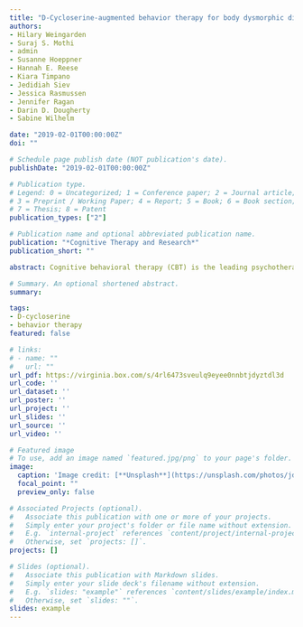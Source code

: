 ```yaml
---
title: "D-Cycloserine-augmented behavior therapy for body dysmorphic disorder: A preliminary efficacy trial"
authors:
- Hilary Weingarden
- Suraj S. Mothi
- admin
- Susanne Hoeppner
- Hannah E. Reese
- Kiara Timpano
- Jedidiah Siev
- Jessica Rasmussen
- Jennifer Ragan
- Darin D. Dougherty
- Sabine Wilhelm

date: "2019-02-01T00:00:00Z"
doi: ""

# Schedule page publish date (NOT publication's date).
publishDate: "2019-02-01T00:00:00Z"

# Publication type.
# Legend: 0 = Uncategorized; 1 = Conference paper; 2 = Journal article;
# 3 = Preprint / Working Paper; 4 = Report; 5 = Book; 6 = Book section;
# 7 = Thesis; 8 = Patent
publication_types: ["2"]

# Publication name and optional abbreviated publication name.
publication: "*Cognitive Therapy and Research*"
publication_short: ""

abstract: Cognitive behavioral therapy (CBT) is the leading psychotherapeutic treatment for body dysmorphic disorder (BDD), yet not all patients improve. To address the treatment response gap, CBT may be augmented with cognitive enhancers such as D-cycloserine (DCS). DCS-augmented behavior therapy has been tested with mixed results in related disorders. To initially test whether DCS may augment CBT for BDD, we conducted the first preliminary efficacy trial of DCS versus placebo-augmented CBT for BDD, via a randomized, double-blind study. We analyzed data using mixed-effects models in a modified intent-to-treat sample (N = 26). Over 10 weeks of treatment, primary (BDD severity) and secondary (insight, depression) outcomes improved significantly across both conditions, but there were no significant group differences in response. Exploratory analysis revealed that BDD-related distress, specifically, reduced significantly more in the DCS condition compared to placebo. This is the first study testing DCS-augmented CBT for BDD. Implications, limitations, and future directions are discussed.

# Summary. An optional shortened abstract.
summary: 

tags:
- D-cycloserine
- behavior therapy
featured: false

# links:
# - name: ""
#   url: ""
url_pdf: https://virginia.box.com/s/4rl6473sveulq9eyee0nnbtjdyztdl3d
url_code: ''
url_dataset: ''
url_poster: ''
url_project: ''
url_slides: ''
url_source: ''
url_video: ''

# Featured image
# To use, add an image named `featured.jpg/png` to your page's folder. 
image:
  caption: 'Image credit: [**Unsplash**](https://unsplash.com/photos/jdD8gXaTZsc)'
  focal_point: ""
  preview_only: false

# Associated Projects (optional).
#   Associate this publication with one or more of your projects.
#   Simply enter your project's folder or file name without extension.
#   E.g. `internal-project` references `content/project/internal-project/index.md`.
#   Otherwise, set `projects: []`.
projects: []

# Slides (optional).
#   Associate this publication with Markdown slides.
#   Simply enter your slide deck's filename without extension.
#   E.g. `slides: "example"` references `content/slides/example/index.md`.
#   Otherwise, set `slides: ""`.
slides: example
---
```


